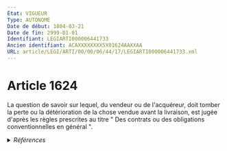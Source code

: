 ```yaml
---
État: VIGUEUR
Type: AUTONOME
Date de début: 1804-03-21
Date de fin: 2999-01-01
Identifiant: LEGIARTI000006441733
Ancien identifiant: ACAXXXXXXXX5X01624AAXXAA
URL: article/LEGI/ARTI/00/00/06/44/17/LEGIARTI000006441733.xml
---
```


<h1>Article 1624</h1>

La question de savoir sur lequel, du vendeur ou de l'acquéreur, doit tomber la
perte ou la détérioration de la chose vendue avant la livraison, est jugée
d'après les règles prescrites au titre " Des contrats ou des obligations
conventionnelles en général ".


<details>
  <summary><em>Références</em></summary>

  <h2>Références faites par l'article</h2>
  
  <ul>
    <li>
      CODIFICATION source Loi 1804-03-06
    </li>
    <li>
      CREATION source Loi 1804-03-06 promulguée le 16 mars 1804
    </li>
  </ul>
</details>
